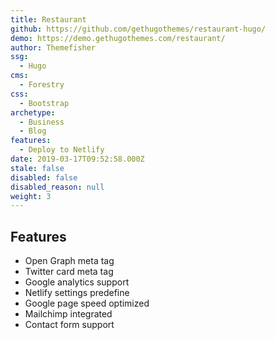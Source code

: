 ```yaml
---
title: Restaurant
github: https://github.com/gethugothemes/restaurant-hugo/
demo: https://demo.gethugothemes.com/restaurant/
author: Themefisher
ssg:
  - Hugo
cms:
  - Forestry
css:
  - Bootstrap
archetype:
  - Business
  - Blog
features:
  - Deploy to Netlify
date: 2019-03-17T09:52:58.000Z
stale: false
disabled: false
disabled_reason: null
weight: 3
---
```


## Features
* Open Graph meta tag
* Twitter card meta tag
* Google analytics support
* Netlify settings predefine
* Google page speed optimized
* Mailchimp integrated
* Contact form support